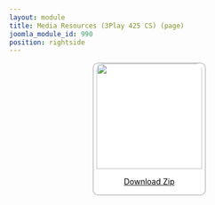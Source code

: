 ```yaml
---
layout: module
title: Media Resources (3Play 425 CS) (page)
joomla_module_id: 990
position: rightside
---
```

<div align="center" style="margin-bottom: 20px;"><a href="/images/media-resources/3Play425CS.zip">
<div align="center" style="max-width: 200px; border-style: solid; border-width: 2px; border-color: #cccccc; border-radius: 10px; background-color: #ffffff;"><img src="{{"images/media-resources/img/3play425-cs.jpg" | cdn }}" style="width: 190px; border-radius: 10px 10px 0px 0px;" class="img-responsive" />
<p style="line-height: 1.3em; color: #000000;">Download Zip</p>
</div>
</a>
</div>
